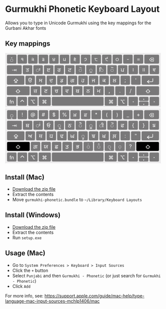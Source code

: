 # Gurmukhi Phonetic Keyboard Layout

Allows you to type in Unicode Gurmukhi using the key mappings for the Gurbani Akhar fonts

## Key mappings
![](img/keyboard1.png)
![](img/keyboard2.png)

## Install (Mac)
- [Download the zip file](https://github.com/gurs1kh/gurmukhi-phonetic-keyboard-layout/raw/master/dist/gurmukhi-phonetic-mac.zip)
- Extract the contents
- Move `gurmukhi-phonetic.bundle` to `~/Library/Keyboard Layouts`

## Install (Windows)
- [Download the zip file](https://github.com/gurs1kh/gurmukhi-phonetic-keyboard-layout/raw/master/dist/gurmukhi-phonetic-windows.zip)
- Extract the contents
- Run `setup.exe`

## Usage (Mac)
- Go to `System Preferences > Keyboard > Input Sources`
- Click the `+` button
- Select `Punjabi` and then `Gurmukhi - Phonetic` (or just search for `Gurmukhi - Phonetic`)
- Click `Add`

For more info, see: https://support.apple.com/guide/mac-help/type-language-mac-input-sources-mchlp1406/mac
